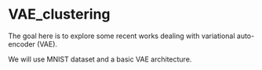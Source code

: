 # VAE_clustering

The goal here is to explore some recent works dealing with variational auto-encoder (VAE).

We will use MNIST dataset and a basic VAE architecture. 
